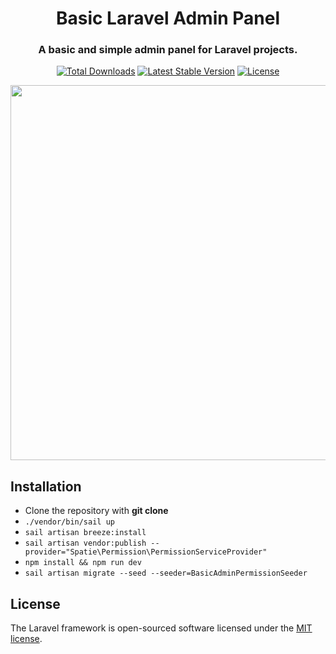 <h1 align="center">Basic Laravel Admin Panel</h1>
<h3 align="center">A basic and simple admin panel for Laravel projects.</h3>
<p align="center">
<a href="https://packagist.org/packages/balajidharma/basic-laravel-admin-panel"><img src="https://img.shields.io/packagist/dt/balajidharma/basic-laravel-admin-panel" alt="Total Downloads"></a>
<a href="https://packagist.org/packages/balajidharma/basic-laravel-admin-panel"><img src="https://img.shields.io/packagist/v/balajidharma/basic-laravel-admin-panel" alt="Latest Stable Version"></a>
<a href="https://packagist.org/packages/balajidharma/basic-laravel-admin-panel"><img src="https://img.shields.io/packagist/l/balajidharma/basic-laravel-admin-panel" alt="License"></a>
</p>
<p align="center"><img src="https://miro.medium.com/max/1400/1*3eXlUx9DnzjgXX_1PJ_qWw.png" width="600"></a>

## Installation
- Clone the repository with __git clone__
- `./vendor/bin/sail up`
- `sail artisan breeze:install`
- `sail artisan vendor:publish --provider="Spatie\Permission\PermissionServiceProvider"`
- `npm install && npm run dev`
- `sail artisan migrate --seed --seeder=BasicAdminPermissionSeeder`

## License

The Laravel framework is open-sourced software licensed under the [MIT license](https://opensource.org/licenses/MIT).